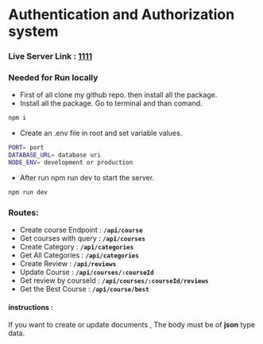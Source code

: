 # Authentication and Authorization system

### Live Server Link :  [1111](1111)

### Needed for Run locally

* First of all clone my github repo. then install all the package.
* Install all the package. Go to terminal and than comand.

```bash
npm i
```

* Create an .env file in root and set variable values.

```bash
PORT= port 
DATABASE_URL= database uri
NODE_ENV= development or production
```
* After run npm run dev to start the server.

```bash
npm run dev
```
### Routes:
* Create course Endpoint : **`/api/course`**
* Get courses with query : **`/api/courses `**
* Create Category : **`/api/categories`**
* Get All Categories : **`/api/categories`**
* Create Review : **`/api/reviews`**
* Update Course : **`/api/courses/:courseId`**
* Get review by courseId : **`/api/courses/:courseId/reviews`**
* Get the Best Course : **`/api/course/best`**

#### instructions : 
If you want to create or update documents , The body must be of **json** type data.
